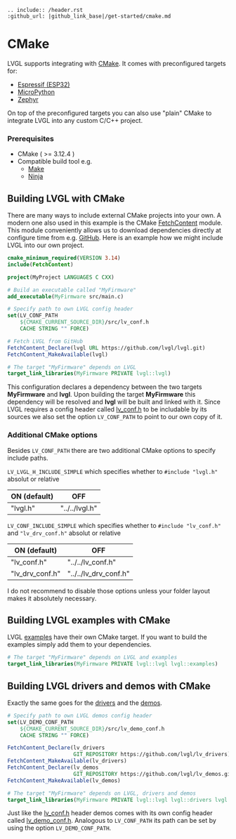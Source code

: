 ```eval_rst
.. include:: /header.rst 
:github_url: |github_link_base|/get-started/cmake.md
```

# CMake
LVGL supports integrating with [CMake](https://cmake.org/). It comes with preconfigured targets for:
- [Espressif (ESP32)](https://docs.espressif.com/projects/esp-idf/en/v3.3/get-started-cmake/index.html)
- [MicroPython](https://docs.micropython.org/en/v1.15/develop/cmodules.html)
- [Zephyr](https://docs.zephyrproject.org/latest/guides/zephyr_cmake_package.html)

On top of the preconfigured targets you can also use "plain" CMake to integrate LVGL into any custom C/C++ project.

### Prerequisites
- CMake ( >= 3.12.4 )
- Compatible build tool e.g.
  - [Make](https://www.gnu.org/software/make/)
  - [Ninja](https://ninja-build.org/)

## Building LVGL with CMake
There are many ways to include external CMake projects into your own. A modern one also used in this example is the CMake [FetchContent](https://cmake.org/cmake/help/latest/module/FetchContent.html) module. This module conveniently allows us to download dependencies directly at configure time from e.g. [GitHub](https://github.com/). Here is an example how we might include LVGL into our own project.

```cmake
cmake_minimum_required(VERSION 3.14)
include(FetchContent)

project(MyProject LANGUAGES C CXX)

# Build an executable called "MyFirmware"
add_executable(MyFirmware src/main.c)

# Specify path to own LVGL config header
set(LV_CONF_PATH
    ${CMAKE_CURRENT_SOURCE_DIR}/src/lv_conf.h
    CACHE STRING "" FORCE)

# Fetch LVGL from GitHub
FetchContent_Declare(lvgl URL https://github.com/lvgl/lvgl.git)
FetchContent_MakeAvailable(lvgl)

# The target "MyFirmware" depends on LVGL
target_link_libraries(MyFirmware PRIVATE lvgl::lvgl)
```

This configuration declares a dependency between the two targets **MyFirmware** and **lvgl**. Upon building the target **MyFirmware** this dependency will be resolved and **lvgl** will be built and linked with it. Since LVGL requires a config header called [lv_conf.h](https://github.com/lvgl/lvgl/blob/master/lv_conf_template.h) to be includable by its sources we also set the option `LV_CONF_PATH` to point to our own copy of it.

### Additional CMake options
Besides `LV_CONF_PATH` there are two additional CMake options to specify include paths.
  
`LV_LVGL_H_INCLUDE_SIMPLE` which specifies whether to `#include "lvgl.h"` absolut or relative 

| ON (default) | OFF            |
| ------------ | -------------- |
| "lvgl.h"     | "../../lvgl.h" |

`LV_CONF_INCLUDE_SIMPLE` which specifies whether to `#include "lv_conf.h"` and `"lv_drv_conf.h"` absolut or relative  

| ON (default)    | OFF                   |
| --------------- | --------------------- |
| "lv_conf.h"     | "../../lv_conf.h"     |
| "lv_drv_conf.h" | "../../lv_drv_conf.h" |

I do not recommend to disable those options unless your folder layout makes it absolutely necessary.

## Building LVGL examples with CMake
LVGL [examples](https://docs.lvgl.io/master/examples.html) have their own CMake target. If you want to build the examples simply add them to your dependencies.

```cmake
# The target "MyFirmware" depends on LVGL and examples
target_link_libraries(MyFirmware PRIVATE lvgl::lvgl lvgl::examples)
```

## Building LVGL drivers and demos with CMake
Exactly the same goes for the [drivers](https://github.com/lvgl/lv_drivers) and the [demos](https://github.com/lvgl/lv_demos).

```cmake
# Specify path to own LVGL demos config header
set(LV_DEMO_CONF_PATH
    ${CMAKE_CURRENT_SOURCE_DIR}/src/lv_demo_conf.h
    CACHE STRING "" FORCE)

FetchContent_Declare(lv_drivers
                     GIT_REPOSITORY https://github.com/lvgl/lv_drivers)
FetchContent_MakeAvailable(lv_drivers)
FetchContent_Declare(lv_demos
                     GIT_REPOSITORY https://github.com/lvgl/lv_demos.git)
FetchContent_MakeAvailable(lv_demos)

# The target "MyFirmware" depends on LVGL, drivers and demos
target_link_libraries(MyFirmware PRIVATE lvgl::lvgl lvgl::drivers lvgl::examples)
```

Just like the [lv_conf.h](https://github.com/lvgl/lvgl/blob/master/lv_conf_template.h) header demos comes with its own config header called [lv_demo_conf.h](https://github.com/lvgl/lv_demos/blob/master/lv_demo_conf_template.h). Analogous to `LV_CONF_PATH` its path can be set by using the option `LV_DEMO_CONF_PATH`.

